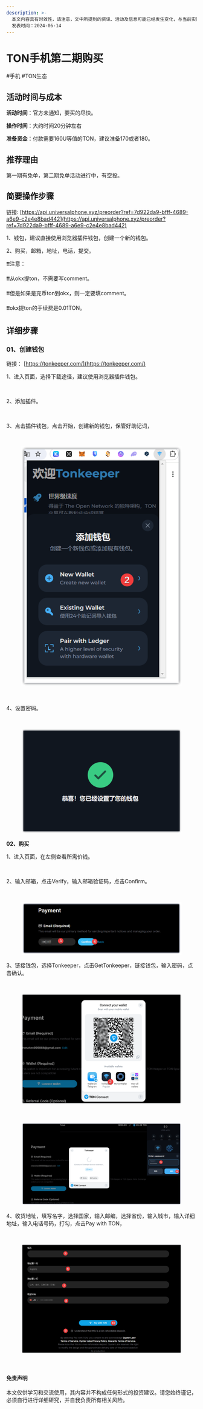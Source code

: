 ```yaml
---
description: >-
  本文内容具有时效性，请注意，文中所提到的资讯、活动及信息可能已经发生变化，与当前实际情况有所不同。我们建议您在做出任何决策之前，始终进行自主研究和验证。
  发表时间：2024-06-14
---
```


# TON手机第二期购买

\#手机 #TON生态

## 活动时间与成本 <a href="#huo-dong-shi-jian-yu-cheng-ben" id="huo-dong-shi-jian-yu-cheng-ben"></a>

**活动时间**：官方未通知，要买的尽快。

**操作时间**：大约时间20分钟左右

**准备资金**：付款需要160U等值的TON，建议准备170或者180。

## 推荐理由 <a href="#tui-jian-li-you" id="tui-jian-li-you"></a>

第一期有免单，第二期免单活动进行中，有空投。

## 简要操作步骤 <a href="#jian-yao-cao-zuo-bu-zhou" id="jian-yao-cao-zuo-bu-zhou"></a>

链接: [https://api.universalphone.xyz/preorder?ref=7d922da9-bfff-4689-a6e9-c2e4e8bad442](https://api.universalphone.xyz/preorder?ref=7d922da9-bfff-4689-a6e9-c2e4e8bad442)

1、钱包，建议直接使用浏览器插件钱包，创建一个新的钱包。

2、购买，邮箱，地址，电话，提交。

❗❗注意：

❗❗从okx提ton，不需要写comment。

❗❗但是如果是充币ton到okx，则一定要填comment。

❗❗okx提ton的手续费是0.01TON。

## 详细步骤 <a href="#xiang-xi-bu-zhou" id="xiang-xi-bu-zhou"></a>

### **01、创建钱包**

链接： [https://tonkeeper.com/](https://tonkeeper.com/)

1、进入页面，选择下载途径，建议使用浏览器插件钱包。

<figure><img src="https://airdrop.wejoinweb3.com/~gitbook/image?url=http%3A%2F%2Fbs-image-host.oss-cn-guangzhou.aliyuncs.com%2FPasted%2520image%252020240614142822.png.jpg&#x26;width=768&#x26;dpr=4&#x26;quality=100&#x26;sign=6b6e3847&#x26;sv=1" alt=""><figcaption></figcaption></figure>

2、添加插件。

<figure><img src="https://airdrop.wejoinweb3.com/~gitbook/image?url=http%3A%2F%2Fbs-image-host.oss-cn-guangzhou.aliyuncs.com%2FPasted%2520image%252020240614142843.png.jpg&#x26;width=768&#x26;dpr=4&#x26;quality=100&#x26;sign=52dd29f8&#x26;sv=1" alt=""><figcaption></figcaption></figure>

3、点击插件钱包，点击开始，创建新的钱包，保管好助记词，

<figure><img src="https://airdrop.wejoinweb3.com/~gitbook/image?url=http%3A%2F%2Fbs-image-host.oss-cn-guangzhou.aliyuncs.com%2FPasted%2520image%252020240614143101.png.jpg&#x26;width=768&#x26;dpr=4&#x26;quality=100&#x26;sign=6ecfc1b0&#x26;sv=1" alt=""><figcaption></figcaption></figure>

<figure><img src="../.gitbook/assets/image (11) (1) (1) (1) (1).png" alt=""><figcaption></figcaption></figure>

<figure><img src="https://airdrop.wejoinweb3.com/~gitbook/image?url=http%3A%2F%2Fbs-image-host.oss-cn-guangzhou.aliyuncs.com%2FPasted%2520image%252020240614143154.png.jpg&#x26;width=768&#x26;dpr=4&#x26;quality=100&#x26;sign=a0e2e926&#x26;sv=1" alt=""><figcaption></figcaption></figure>

4、设置密码。

<figure><img src="https://airdrop.wejoinweb3.com/~gitbook/image?url=http%3A%2F%2Fbs-image-host.oss-cn-guangzhou.aliyuncs.com%2FPasted%2520image%252020240614145042.png.jpg&#x26;width=768&#x26;dpr=4&#x26;quality=100&#x26;sign=172a08c&#x26;sv=1" alt=""><figcaption></figcaption></figure>

<figure><img src="../.gitbook/assets/image (12) (1) (1) (1) (1).png" alt=""><figcaption></figcaption></figure>

**02、购买**

1、进入页面，在左侧查看所需价钱。

<figure><img src="https://airdrop.wejoinweb3.com/~gitbook/image?url=http%3A%2F%2Fbs-image-host.oss-cn-guangzhou.aliyuncs.com%2FPasted%2520image%252020240614150044.png.jpg&#x26;width=768&#x26;dpr=4&#x26;quality=100&#x26;sign=4acd18e4&#x26;sv=1" alt=""><figcaption></figcaption></figure>

2、输入邮箱，点击Verify，输入邮箱验证码，点击Confirm。

<figure><img src="https://airdrop.wejoinweb3.com/~gitbook/image?url=http%3A%2F%2Fbs-image-host.oss-cn-guangzhou.aliyuncs.com%2FPasted%2520image%252020240614150805.png.jpg&#x26;width=768&#x26;dpr=4&#x26;quality=100&#x26;sign=27448165&#x26;sv=1" alt=""><figcaption></figcaption></figure>

<figure><img src="../.gitbook/assets/image (13) (1) (1) (1) (1).png" alt=""><figcaption></figcaption></figure>

3、链接钱包，选择Tonkeeper，点击GetTonkeeper，链接钱包，输入密码，点击确认。

<figure><img src="https://airdrop.wejoinweb3.com/~gitbook/image?url=http%3A%2F%2Fbs-image-host.oss-cn-guangzhou.aliyuncs.com%2FPasted%2520image%252020240614151009.png.jpg&#x26;width=768&#x26;dpr=4&#x26;quality=100&#x26;sign=2cd0d8ee&#x26;sv=1" alt=""><figcaption></figcaption></figure>

<figure><img src="../.gitbook/assets/image (14) (1) (1) (1).png" alt=""><figcaption></figcaption></figure>

<figure><img src="https://airdrop.wejoinweb3.com/~gitbook/image?url=http%3A%2F%2Fbs-image-host.oss-cn-guangzhou.aliyuncs.com%2FPasted%2520image%252020240614153225.png.jpg&#x26;width=768&#x26;dpr=4&#x26;quality=100&#x26;sign=1c74c4dc&#x26;sv=1" alt=""><figcaption></figcaption></figure>

<figure><img src="../.gitbook/assets/image (15) (1) (1) (1).png" alt=""><figcaption></figcaption></figure>

4、收货地址，填写名字，选择国家，输入邮编，选择省份，输入城市，输入详细地址，输入电话号码，打勾，点击Pay with TON，

<figure><img src="https://airdrop.wejoinweb3.com/~gitbook/image?url=http%3A%2F%2Fbs-image-host.oss-cn-guangzhou.aliyuncs.com%2FPasted%2520image%252020240614151956.png.jpg&#x26;width=768&#x26;dpr=4&#x26;quality=100&#x26;sign=7a91751b&#x26;sv=1" alt=""><figcaption></figcaption></figure>

<figure><img src="../.gitbook/assets/image (16) (1) (1) (1).png" alt=""><figcaption></figcaption></figure>

<figure><img src="https://airdrop.wejoinweb3.com/~gitbook/image?url=http%3A%2F%2Fbs-image-host.oss-cn-guangzhou.aliyuncs.com%2FPasted%2520image%252020240614155155.png.jpg&#x26;width=768&#x26;dpr=4&#x26;quality=100&#x26;sign=af885e24&#x26;sv=1" alt=""><figcaption></figcaption></figure>

#### 免责声明 <a href="#mian-ze-sheng-ming" id="mian-ze-sheng-ming"></a>

本文仅供学习和交流使用，其内容并不构成任何形式的投资建议。请您始终谨记，必须自行进行详细研究，并自我负责所有相关风险。
